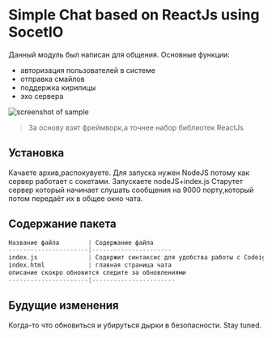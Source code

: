 Simple Chat based on ReactJs using SocetIO
=============================

Данный модуль был написан для общения.
Основные функции: 
- авторизация пользователей в системе
- отправка смайлов
- поддержка кирилицы
- эхо сервера


![screenshot of sample](http://forum.norma4.net.ua/photoplog/images/9110/1_4a49c8c5-f441-4e9d-913f-2fb0cacd0768.png) 

> За основу взят фреймворк,а точнее набор библиотек  ReactJs
  

Установка 
------------
Качаете архив,распокувуете.
Для запуска нужен NodeJS потому как сервер работает с сокетами.
Запускаете nodeJS+index.js
Старутет сервер который начинает слушать сообщения на 9000 порту,который потом передаёт их в общее окно чата.

Содержание пакета 
------------

```php
Название файла        | Содержание файла
----------------------|----------------------
index.js              | Содержит синтаксис для удобства работы с Codeigniter
index.html            | главная страница чата
описание скокро обновится следите за обновлениями
----------------------|-----------------------
```


Будущие изменения
------------

Когда-то что обновиться и убируться дырки в безопасности.
Stay tuned.
